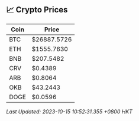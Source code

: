 ## 📈 Crypto Prices

| Coin | Price |
| ---- | ----- |
| BTC | $26887.5726 |
| ETH | $1555.7630 |
| BNB | $207.5482 |
| CRV | $0.4389 |
| ARB | $0.8064 |
| OKB | $43.2443 |
| DOGE | $0.0596 |

_Last Updated: 2023-10-15 10:52:31.355 +0800 HKT_